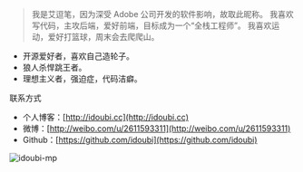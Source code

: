> 我是艾逗笔，因为深受 Adobe 公司开发的软件影响，故取此昵称。
> 我喜欢写代码，主攻后端，爱好前端，目标成为一个“全栈工程师”。
> 我喜欢运动，爱好打篮球，周末会去爬爬山。

- 开源爱好者，喜欢自己造轮子。
- 狼人杀悍跳王者。
- 理想主义者，强迫症，代码洁癖。

联系方式

- 个人博客：[http://idoubi.cc](http://idoubi.cc)
- 微博：[http://weibo.com/u/2611593311](http://weibo.com/u/2611593311)
- Github：[https://github.com/idoubi](https://github.com/idoubi)

![idoubi-mp](http://blogcdn.idoustudio.com/idoubi-mp.jpeg)
